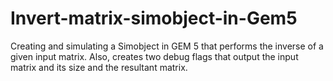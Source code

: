 # Invert-matrix-simobject-in-Gem5
Creating and simulating a Simobject in GEM 5 that performs the inverse of a given input matrix. Also, creates two debug flags that output the input matrix and its size and the resultant matrix.

